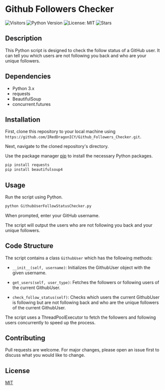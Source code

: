 # Github Followers Checker

![Visitors](https://badges.pufler.dev/visits/IRedDragonICY/Github_Followers_Checker)
![Python Version](https://img.shields.io/badge/python-3.x-blue.svg) ![License: MIT](https://img.shields.io/badge/License-MIT-yellow.svg)
![Stars](https://img.shields.io/github/stars/IRedDragonICY/Github_Followers_Checker?style=social)

## Description
This Python script is designed to check the follow status of a GitHub user. It can tell you which users are not following you back and who are your unique followers.

## Dependencies
- Python 3.x
- requests
- BeautifulSoup
- concurrent.futures

## Installation
First, clone this repository to your local machine using `https://github.com/IRedDragonICY/Github_Followers_Checker.git`.

Next, navigate to the cloned repository's directory.

Use the package manager [pip](https://pip.pypa.io/en/stable/) to install the necessary Python packages.

```bash
pip install requests
pip install beautifulsoup4
```

## Usage
Run the script using Python.

```bash
python GithubUserFollowStatusChecker.py
```

When prompted, enter your GitHub username.

The script will output the users who are not following you back and your unique followers.

## Code Structure
The script contains a class `GithubUser` which has the following methods:

- `__init__(self, username)`: Initializes the GithubUser object with the given username.

- `get_users(self, user_type)`: Fetches the followers or following users of the current GithubUser.

- `check_follow_status(self)`: Checks which users the current GithubUser is following but are not following back and who are the unique followers of the current GithubUser.

The script uses a ThreadPoolExecutor to fetch the followers and following users concurrently to speed up the process.

## Contributing
Pull requests are welcome. For major changes, please open an issue first to discuss what you would like to change.

## License
[MIT](https://choosealicense.com/licenses/mit/)
